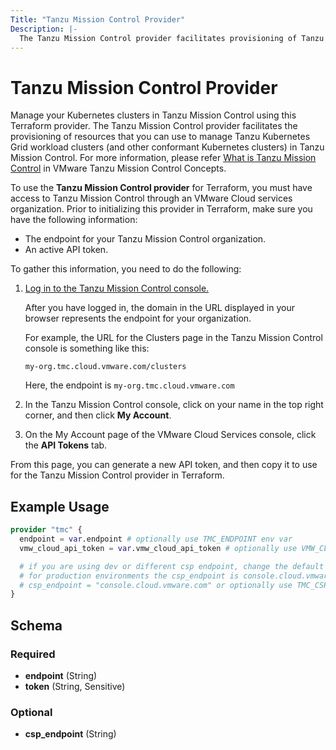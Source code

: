 ```yaml
---
Title: "Tanzu Mission Control Provider"
Description: |-
  The Tanzu Mission Control provider facilitates provisioning of Tanzu Mission Control Resources through Terraform plugin.
---
```


# Tanzu Mission Control Provider

Manage your Kubernetes clusters in Tanzu Mission Control using this Terraform provider.
The Tanzu Mission Control provider facilitates the provisioning of resources that you can use to manage Tanzu Kubernetes Grid workload clusters (and other conformant Kubernetes clusters) in Tanzu Mission Control.
For more information, please refer [What is Tanzu Mission Control][vmware-tanzu-tmc] in VMware Tanzu Mission Control Concepts.

[vmware-tanzu-tmc]: https://tanzu.vmware.com/mission-control

To use the **Tanzu Mission Control provider** for Terraform, you must have access to Tanzu Mission Control through an VMware Cloud services organization.
Prior to initializing this provider in Terraform, make sure you have the following information:

- The endpoint for your Tanzu Mission Control organization.
- An active API token.

To gather this information, you need to do the following:

1. [Log in to the Tanzu Mission Control console.][login]

    After you have logged in, the domain in the URL displayed in your browser represents the endpoint for your organization.

    For example, the URL for the Clusters page in the Tanzu Mission Control console is something like this:

    `my-org.tmc.cloud.vmware.com/clusters`

    Here, the endpoint is `my-org.tmc.cloud.vmware.com`

[login]: https://docs.vmware.com/en/VMware-Tanzu-Mission-Control/services/tanzumc-using/GUID-855A8998-E19A-46AC-A833-12C347486EF7.html

2. In the Tanzu Mission Control console, click on your name in the top right corner, and then click **My Account**.

3. On the My Account page of the VMware Cloud Services console, click the **API Tokens** tab.

From this page, you can generate a new API token, and then copy it to use for the Tanzu Mission Control provider in Terraform.

## Example Usage

```terraform
provider "tmc" {
  endpoint = var.endpoint # optionally use TMC_ENDPOINT env var
  vmw_cloud_api_token = var.vmw_cloud_api_token # optionally use VMW_CLOUD_API_TOKEN env var

  # if you are using dev or different csp endpoint, change the default value below
  # for production environments the csp_endpoint is console.cloud.vmware.com
  # csp_endpoint = "console.cloud.vmware.com" or optionally use TMC_CSP_ENDPOINT env var
}
```

<!-- schema generated by tfplugindocs -->
## Schema

### Required

- **endpoint** (String)
- **token** (String, Sensitive)

### Optional

- **csp_endpoint** (String)